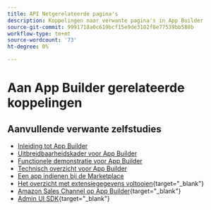 ```yaml
---
title: API Netgerelateerde pagina's
description: Koppelingen naar verwante pagina's in App Builder
source-git-commit: 9991718a0c619bcf15e9de3102f8e77539bb588b
workflow-type: tm+mt
source-wordcount: '73'
ht-degree: 0%

---
```


# Aan App Builder gerelateerde koppelingen

## Aanvullende verwante zelfstudies

* [Inleiding tot App Builder](../app-builder/introduction-to-app-builder.md)
* [Uitbreidbaarheidskader voor App Builder](../app-builder/extensibility-framework-commerce-eventing.md)
* [Functionele demonstratie voor App Builder](../app-builder/app-builder-functional-demonstration.md)
* [Technisch overzicht voor App Builder](../app-builder/app-builder-technical-overview.md)
* [Een app indienen bij de Marketplace](../app-builder/submit-app-process.md)
* [Het overzicht met extensiegegevens voltooien](https://developer.adobe.com/commerce/marketplace/guides/sellers/extension-information/){target="_blank"}
* [Amazon Sales Channel op App Builder](https://developer.adobe.com/commerce/extensibility/amazon-sales-channel/){target="_blank"}
* [Admin UI SDK](https://developer.adobe.com/commerce/extensibility/admin-ui-sdk/){target="_blank"}
